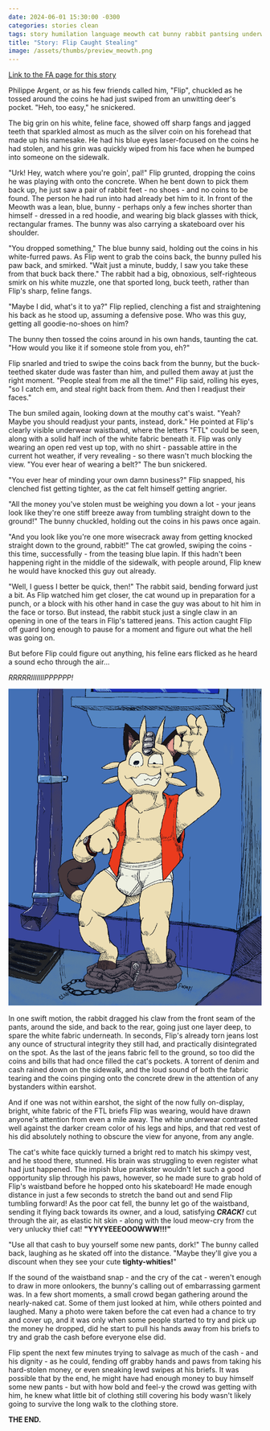 ```yaml
---
date: 2024-06-01 15:30:00 -0300
categories: stories clean
tags: story humilation language meowth cat bunny rabbit pantsing underwear clean flip-argent oc pokemon
title: "Story: Flip Caught Stealing"
image: /assets/thumbs/preview_meowth.png
---
```


[Link to the FA page for this story](https://www.furaffinity.net/view/56802286/)

Philippe Argent, or as his few friends called him, "Flip", chuckled as he tossed around the coins he had just swiped from an unwitting deer's pocket. "Heh, too easy," he snickered.

The big grin on his white, feline face, showed off sharp fangs and jagged teeth that sparkled almost as much as the silver coin on his forehead that made up his namesake. He had his blue eyes laser-focused on the coins he had stolen, and his grin was quickly wiped from his face when he bumped into someone on the sidewalk.

"Urk! Hey, watch where you're goin', pal!" Flip grunted, dropping the coins he was playing with onto the concrete. When he bent down to pick them back up, he just saw a pair of rabbit feet - no shoes - and no coins to be found. The person he had run into had already bet him to it. In front of the Meowth was a lean, blue, bunny - perhaps only a few inches shorter than himself - dressed in a red hoodie, and wearing big black glasses with thick, rectangular frames. The bunny was also carrying a skateboard over his shoulder.

"You dropped something," The blue bunny said, holding out the coins in his white-furred paws. As Flip went to grab the coins back, the bunny pulled his paw back, and smirked. "Wait just a minute, buddy, I saw you take these from that buck back there." The rabbit had a big, obnoxious, self-righteous smirk on his white muzzle, one that sported long, buck teeth, rather than Flip's sharp, feline fangs.

"Maybe I did, what's it to ya?" Flip replied, clenching a fist and straightening his back as he stood up, assuming a defensive pose. Who was this guy, getting all goodie-no-shoes on him?

The bunny then tossed the coins around in his own hands, taunting the cat. "How would you like it if someone stole from you, eh?"

Flip snarled and tried to swipe the coins back from the bunny, but the buck-teethed skater dude was faster than him, and pulled them away at just the right moment. "People steal from me all the time!" Flip said, rolling his eyes, "so I catch em, and steal right back from them. And then I readjust their faces."

The bun smiled again, looking down at the mouthy cat's waist. "Yeah? Maybe you should readjust your pants, instead, dork." He pointed at Flip's clearly visible underwear waistband, where the letters "FTL" could be seen, along with a solid half inch of the white fabric beneath it. Flip was only wearing an open red vest up top, with no shirt - passable attire in the current hot weather, if very revealing - so there wasn't much blocking the view. "You ever hear of wearing a belt?" The bun snickered.

"You ever hear of minding your own damn business?" Flip snapped, his clenched fist getting tighter, as the cat felt himself getting angrier.

"All the money you've stolen must be weighing you down a lot - your jeans look like they're one stiff breeze away from tumbling straight down to the ground!" The bunny chuckled, holding out the coins in his paws once again.

"And you look like you're one more wisecrack away from getting knocked straight down to the ground, rabbit!" The cat growled, swiping the coins - this time, successfully - from the teasing blue lapin. If this hadn't been happening right in the middle of the sidewalk, with people around, Flip knew he would have knocked this guy out already.

"Well, I guess I better be quick, then!" The rabbit said, bending forward just a bit. As Flip watched him get closer, the cat wound up in preparation for a punch, or a block with his other hand in case the guy was about to hit him in the face or torso. But instead, the rabbit stuck just a single claw in an opening in one of the tears in Flip's tattered jeans. This action caught Flip off guard long enough to pause for a moment and figure out what the hell was going on.

But before Flip could figure out anything, his feline ears flicked as he heard a sound echo through the air...

*RRRRRIIIIIIIPPPPPP!*

![](/assets/images/art/numou_comm_meowth.png)

In one swift motion, the rabbit dragged his claw from the front seam of the pants, around the side, and back to the rear, going just one layer deep, to spare the white fabric underneath. In seconds, Flip's already torn jeans lost any ounce of structural integrity they still had, and practically disintegrated on the spot. As the last of the jeans fabric fell to the ground, so too did the coins and bills that had once filled the cat's pockets. A torrent of denim and cash rained down on the sidewalk, and the loud sound of both the fabric tearing and the coins pinging onto the concrete drew in the attention of any bystanders within earshot.

And if one was not within earshot, the sight of the now fully on-display, bright, white fabric of the FTL briefs Flip was wearing, would have drawn anyone's attention from even a mile away. The white underwear contrasted well against the darker cream color of his legs and hips, and that red vest of his did absolutely nothing to obscure the view for anyone, from any angle.

The cat's white face quickly turned a bright red to match his skimpy vest, and he stood there, stunned. His brain was struggling to even register what had just happened. The impish blue prankster wouldn't let such a good opportunity slip through his paws, however, so he made sure to grab hold of Flip's waistband before he hopped onto his skateboard! He made enough distance in just a few seconds to stretch the band out and send Flip tumbling forward! As the poor cat fell, the bunny let go of the waistband, sending it flying back towards its owner, and a loud, satisfying ***CRACK!*** cut through the air, as elastic hit skin - along with the loud meow-cry from the very unlucky thief cat! **"YYYYEEEOOOWWW!!!"**

"Use all that cash to buy yourself some new pants, dork!" The bunny called back, laughing as he skated off into the distance. "Maybe they'll give you a discount when they see your cute **tighty-whities!**"

If the sound of the waistband snap - and the cry of the cat - weren't enough to draw in more onlookers, the bunny's calling out of embarrassing garment was. In a few short moments, a small crowd began gathering around the nearly-naked cat. Some of them just looked at him, while others pointed and laughed. Many a photo were taken before the cat even had a chance to try and cover up, and it was only when some people started to try and pick up the money he dropped, did he start to pull his hands away from his briefs to try and grab the cash before everyone else did.

Flip spent the next few minutes trying to salvage as much of the cash - and his dignity - as he could, fending off grabby hands and paws from taking his hard-stolen money, or even sneaking lewd swipes at his briefs. It was possible that by the end, he might have had enough money to buy himself some new pants - but with how bold and feel-y the crowd was getting with him, he knew what little bit of clothing still covering his body wasn't likely going to survive the long walk to the clothing store.

**THE END.**